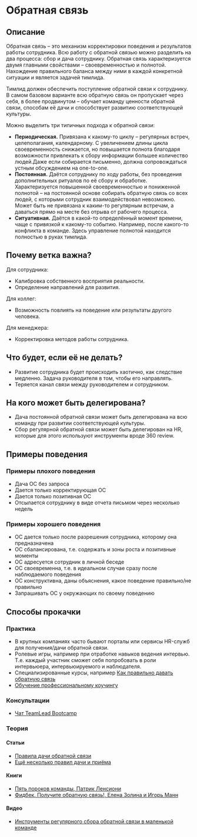 # Обратная связь
## Описание
Обратная связь – это механизм корректировки поведения и результатов работы сотрудника. Всю работу с обратной связью можно разделить на два процесса: сбор и дача сотруднику. Обратная связь характеризуется двумя главными свойствами – своевременностью и полнотой. Нахождение правильного баланса между ними в каждой конкретной ситуации и является задачей тимлида.

Тимлид должен обеспечить поступление обратной связи к сотруднику. В самом базовом варианте всю обратную связь он пропускает через себя, в более продвинутом – обучает команду ценности обратной связи, способам её дачи и способствует развитию соответствующей культуры.

Можно выделить три типичных подхода к обратной связи:
- **Периодическая.** Привязана к какому-то циклу – регулярных встреч, целеполагания, календарному. С увеличением длины цикла своевременность снижается, но повышается полнота благодаря возможности привлекать к сбору информации большее количество людей.Даже если собирается письменно, должна сопровождаться устным обсуждением на one-to-one.
- **Постоянная.**  Даётся сотруднику по ходу работы, без проведения дополнительных ритуалов по её сбору и обработке. Характеризуется повышенной своевременностью и пониженной полнотой – на постоянной основе собирать обратную связь со всех людей, с которыми сотрудник взаимодействовал невозможно. Может быть не привязана к каким-то регулярным встречам, а даваться прямо на месте без отрыва от рабочего процесса.
- **Ситуативная.** Даётся в какой-то определённый момент времени, чаще с привязкой к какому-то событию. Например, после какого-то конфликта в команде. Здесь управление полнотой находится полностью в руках тимлида.

## Почему ветка важна?
Для сотрудника:
- Калибровка собственного восприятия реальности.
- Определение направлений для развития.

Для коллег:
- Возможность повлиять на поведение или результаты другого человека.

Для менеджера:
- Корректировка методов работы сотрудника.

## Что будет, если её не делать?
- Развитие сотрудника будет происходить хаотично, как следствие медленно. Задача руководителя в том, чтобы его направлять.
- Теряется канал связи между руководителем и сотрудником.

## На кого может быть делегирована?
- Дача постоянной обратной связи может быть делегирована на всю команду при развитии соответствующей культуры.
- Сбор регулярной обратной связи может быть делегирован на HR, которые для этого используют инструменты вроде 360 review.

## Примеры поведения
### Примеры плохого поведения
- Дача ОС без запроса
- Дается только корректирующая ОС 
- Дается только позитивная ОС
- Отсылается сотруднику в виде отчета письмом через несколько недель

### Примеры хорошего поведения
- ОС дается только после разрешения сотрудника, которому она предназначена
- ОС сбалансирована, т.е. содержать и зоны роста и позитивные моменты
- ОС адресуется сотрудник в личной беседе
- ОС своевременна, т.е. в идеальном случае сразу после наблюдаемого поведения
- ОС конструктивна, даны объяснения, какое поведение правильно/не правильно
- Запрашивать ОС у окружающих по своему поведению

## Способы прокачки
### Практика
- В крупных компаниях часто бывают порталы или сервисы HR-служб для получения/дачи обратной связи.  
- Ролевые игры, например при отработке навыков ведения интервью. Т.е. каждый участник сможет себя попробовать в роли интервьюера, интервьюируемого и наблюдателя. 
- Специализированные курсы, например [Как правильно давать обратную связь](https://www.eduson.tv/ru/careers/16/courses/4547) 
- [Обучение профессиональному коучингу](https://icf-russia.ru/icf-info/provajdery-obuchenija-kouchingu-v-rossii/)

### Консультации
- [Чат TeamLead Bootcamp](https://t.me/teamlead_bootcamp)

### Теория
#### Статьи
- [Правила дачи обратной связи](https://habr.com/ru/company/epam_systems/blog/442672/)
- [Ещё несколько правил дачи и приёма](https://habr.com/ru/company/yamoney/blog/441036/)

#### Книги
- [Пять пороков команды, Патрик Ленсиони](https://www.ozon.ru/context/detail/id/138829608/)
- [Фидбек. Получите обратную связь!, Елена Золина и Игорь Манн](https://www.ozon.ru/context/detail/id/31247395/)


#### Видео
- [Инструменты регулярного сбора обратной связи в маленькой команде](https://teamleadconf.ru/moscow/2019/abstracts/4485)
